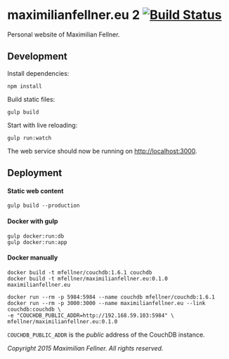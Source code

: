 # maximilianfellner.eu 2 [![Build Status](https://travis-ci.org/mfellner/maximilianfellner.eu2.svg?branch=master)](https://travis-ci.org/mfellner/maximilianfellner.eu2)

Personal website of Maximilian Fellner.

## Development

Install dependencies:

```
npm install
```

Build static files:

```
gulp build
```

Start with live reloading:

```
gulp run:watch
```

The web service should now be running on [http://localhost:3000]().

## Deployment

#### Static web content

    gulp build --production

#### Docker with gulp

    gulp docker:run:db
    gulp docker:run:app

#### Docker manually

    docker build -t mfellner/couchdb:1.6.1 couchdb
    docker build -t mfellner/maximilianfellner.eu:0.1.0 maximilianfellner.eu

    docker run --rm -p 5984:5984 --name couchdb mfellner/couchdb:1.6.1
    docker run --rm -p 3000:3000 --name maximilianfellner.eu --link couchdb:couchdb \
    -e "COUCHDB_PUBLIC_ADDR=http://192.168.59.103:5984" \
    mfellner/maximilianfellner.eu:0.1.0

`COUCHDB_PUBLIC_ADDR` is the *public* address of the CouchDB instance.

*Copyright 2015 Maximilian Fellner. All rights reserved.*
